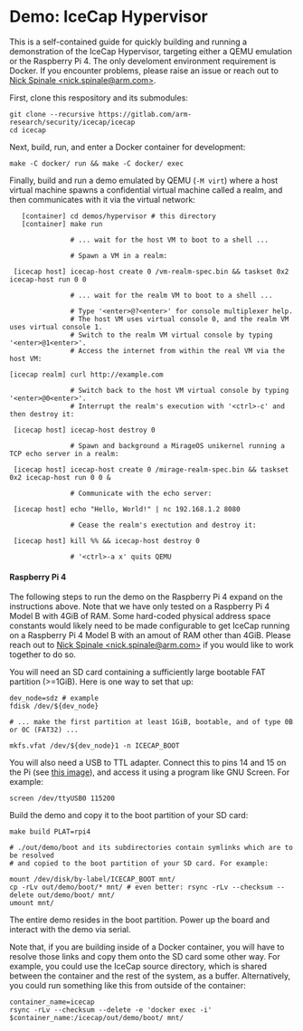 # Demo: IceCap Hypervisor

This is a self-contained guide for quickly building and running a demonstration
of the IceCap Hypervisor, targeting either a QEMU emulation or the Raspberry Pi
4. The only develoment environment requirement is Docker. If you encounter
problems, please raise an issue or reach out to [Nick Spinale
&lt;nick.spinale@arm.com&gt;](mailto:nick.spinale@arm.com).

First, clone this respository and its submodules:

```
git clone --recursive https://gitlab.com/arm-research/security/icecap/icecap
cd icecap
```

Next, build, run, and enter a Docker container for development:

```
make -C docker/ run && make -C docker/ exec
```

Finally, build and run a demo emulated by QEMU (`-M virt`) where a host virtual
machine spawns a confidential virtual machine called a realm, and then
communicates with it via the virtual network:

```
   [container] cd demos/hypervisor # this directory
   [container] make run

               # ... wait for the host VM to boot to a shell ...

               # Spawn a VM in a realm:

 [icecap host] icecap-host create 0 /vm-realm-spec.bin && taskset 0x2 icecap-host run 0 0

               # ... wait for the realm VM to boot to a shell ...

               # Type '<enter>@?<enter>' for console multiplexer help.
               # The host VM uses virtual console 0, and the realm VM uses virtual console 1.
               # Switch to the realm VM virtual console by typing '<enter>@1<enter>'.
               # Access the internet from within the real VM via the host VM:

[icecap realm] curl http://example.com

               # Switch back to the host VM virtual console by typing '<enter>@0<enter>'.
               # Interrupt the realm's execution with '<ctrl>-c' and then destroy it:

 [icecap host] icecap-host destroy 0

               # Spawn and background a MirageOS unikernel running a TCP echo server in a realm:

 [icecap host] icecap-host create 0 /mirage-realm-spec.bin && taskset 0x2 icecap-host run 0 0 &

               # Communicate with the echo server:

 [icecap host] echo "Hello, World!" | nc 192.168.1.2 8080

               # Cease the realm's exectution and destroy it:

 [icecap host] kill %% && icecap-host destroy 0

               # '<ctrl>-a x' quits QEMU
```

#### Raspberry Pi 4

The following steps to run the demo on the Raspberry Pi 4 expand on the
instructions above.  Note that we have only tested on a Raspberry Pi 4 Model B
with 4GiB of RAM. Some hard-coded physical address space constants would likely
need to be made configurable to get IceCap running on a Raspberry Pi 4 Model B
with an amout of RAM other than 4GiB.  Please reach out to [Nick Spinale
&lt;nick.spinale@arm.com&gt;](mailto:nick.spinale@arm.com) if you would like to
work together to do so.

You will need an SD card containing a sufficiently large bootable FAT partition
(>=1GiB).  Here is one way to set that up:

```
dev_node=sdz # example
fdisk /dev/${dev_node}

# ... make the first partition at least 1GiB, bootable, and of type 0B or 0C (FAT32) ...

mkfs.vfat /dev/${dev_node}1 -n ICECAP_BOOT
```

You will also need a USB to TTL adapter. Connect this to pins 14 and 15 on the
Pi (see [this image](docs/images/raspberry-pi-4-uart.jpg)), and access it using
a program like GNU Screen. For example:

```
screen /dev/ttyUSB0 115200
```

Build the demo and copy it to the boot partition of your SD card:

```
make build PLAT=rpi4

# ./out/demo/boot and its subdirectories contain symlinks which are to be resolved
# and copied to the boot partition of your SD card. For example:

mount /dev/disk/by-label/ICECAP_BOOT mnt/
cp -rLv out/demo/boot/* mnt/ # even better: rsync -rLv --checksum --delete out/demo/boot/ mnt/
umount mnt/
```

The entire demo resides in the boot partition. Power up the board and interact
with the demo via serial.

Note that, if you are building inside of a Docker container, you will have to
resolve those links and copy them onto the SD card some other way. For example,
you could use the IceCap source directory, which is shared between the container
and the rest of the system, as a buffer. Alternatively, you could run something
like this from outside of the container:

```
container_name=icecap
rsync -rLv --checksum --delete -e 'docker exec -i' $container_name:/icecap/out/demo/boot/ mnt/
```
